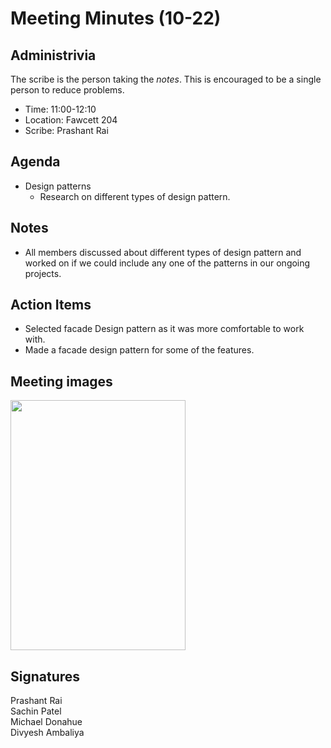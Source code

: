 
# Meeting Minutes (10-22)

## Administrivia
The scribe is the person taking the _notes_. This is encouraged to be a single person to reduce problems.
* Time: 11:00-12:10
* Location: Fawcett 204
* Scribe: Prashant Rai

## Agenda
* Design patterns
  * Research on different types of design pattern.

## Notes
* All members discussed about different types of design pattern and worked on if we could include any one of the patterns in our ongoing projects.


## Action Items
* Selected facade Design pattern as it was more comfortable to work with.
* Made a facade design pattern for some of the features.

## Meeting images
<img src="./Images/IMG_0110.jpg" width=280 height=400>

## Signatures
Prashant Rai  
Sachin Patel  
Michael Donahue  
Divyesh Ambaliya
